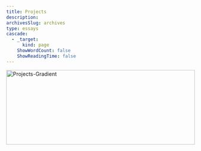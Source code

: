 ```yaml
---
title: Projects
description:
archivesSlug: archives
type: essays
cascade:
  - _target:
      kind: page
    ShowWordCount: false
    ShowReadingTime: false
---
```

 
<img src="/images/projects.jpg.webp" alt="Projects-Gradient" style="max-width: 100%; height: 200px; width: 100%;">
